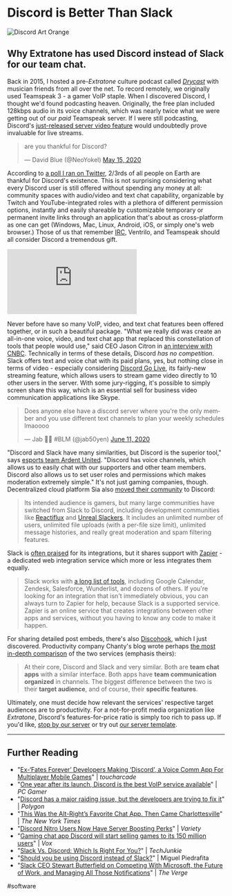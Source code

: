 # Discord is Better Than Slack

![Discord Art Orange](https://i.snap.as/szp1oaF.png)

## Why Extratone has used Discord instead of Slack for our team chat.

Back in 2015, I hosted a pre-*Extratone* culture podcast called [*Drycast*](https://open.spotify.com/episode/2zjkrB28csR68YoY1M1eSk) with musician friends from all over the net. To record remotely, we originally used Teamspeak 3 - a gamer VoIP staple. When I discovered Discord, I thought we'd found podcasting heaven. Originally, the free plan included 128kbps audio in its voice channels, which was nearly twice what we were getting out of our *paid* Teamspeak server. If I were still podcasting, Discord's [just-released server video feature](https://support.discord.com/hc/en-us/articles/360041721052-Server-Video) would undoubtedly prove invaluable for live streams.

<blockquote class="twitter-tweet tw-align-center"><p lang="en" dir="ltr">are you thankful for Discord?</p>&mdash; David Blue (@NeoYokel) <a href="https://twitter.com/NeoYokel/status/1261334179352100865?ref_src=twsrc%5Etfw">May 15, 2020</a></blockquote> <script async src="https://platform.twitter.com/widgets.js" charset="utf-8"></script>

According to [a poll I ran on Twitter](https://twitter.com/NeoYokel/status/1261334179352100865?s=20), 2/3rds of all people on Earth are thankful for Discord's existence. This is not surprising considering what every Discord user is still offered without spending any money at all: community spaces with audio/video and text chat capability, organizable by Twitch and YouTube-integrated roles with a plethora of different permission options, instantly and easily shareable by customizable temporary or permanent invite links through an application that's about as cross-platform as one can get (Windows, Mac, Linux, Android, iOS, or simply one's web browser.) Those of us that remember [IRC](https://twitter.com/NeoYokel/status/1244758973867229185), Ventrilo, and Teamspeak should all consider Discord a tremendous gift.

<iframe width="auto" height="auto" src="https://www.youtube.com/embed/NNJ2n6XKmmA?controls=0" frameborder="0" allow="accelerometer; autoplay; encrypted-media; gyroscope; picture-in-picture" allowfullscreen></iframe>

Never before have so many VoIP, video, and text chat features been offered together, or in such a beautiful package. "What we really did was create an all-in-one voice, video, and text chat app that replaced this constellation of tools that people would use," said CEO Jason Citron in [an interview with CNBC](https://youtu.be/NNJ2n6XKmmA). Technically in terms of these details, Discord *has no competition*. Slack offers text and voice chat with its paid plans, yes, but nothing close in terms of video - especially considering [Discord Go Live](https://www.polygon.com/2019/8/9/20798559/discord-go-live-private-stream-voice-channel), its fairly-new streaming feature, which allows users to stream game video directly to 10 other users in the server. With some jury-rigging, it's possible to simply screen share this way, which is an essential sell for business video communication applications like Skype.

<blockquote class="twitter-tweet tw-align-center"><p lang="en" dir="ltr">Does anyone else have a discord server where you&#39;re the only member and you use different text channels to plan your weekly schedules lmaoooo</p>&mdash; Jab 🏳️‍🌈 #BLM (@jab50yen) <a href="https://twitter.com/jab50yen/status/1270886743395520512?ref_src=twsrc%5Etfw">June 11, 2020</a></blockquote> <script async src="https://platform.twitter.com/widgets.js" charset="utf-8"></script>

"Discord and Slack have many similarities, but Discord is the superior tool," says [esports team Ardent United](https://medium.com/ardentunited/why-we-use-discord-and-not-slack-500ac8027824). "Discord has voice channels, which allows us to easily chat with our supporters and other team members. Discord also allows us to set user roles and permissions which makes moderation extremely simple." It's not just gaming companies, though. Decentralized cloud platform Sia also [moved their community](https://blog.sia.tech/sia-is-moving-from-slack-to-discord-195f87feb6a6) to Discord:

> Its intended audience is gamers, but many large communities have switched from Slack to Discord, including development communities like [Reactiflux](https://facebook.github.io/react/blog/2015/10/19/reactiflux-is-moving-to-discord.html) and [Unreal Slackers](https://medium.com/@polymoon/unreal-slackers-is-moving-to-discord-c93492eb0612). It includes an unlimited number of users, unlimited file uploads (with a per-file size limit), unlimited message histories, and really great moderation and spam filtering features.

Slack is [often praised](https://www.pcmag.com/reviews/slack) for its integrations, but it shares support with [Zapier](https://zapier.com/blog/slack-vs-discord/) - a dedicated web integration service which more or less integrates them equally.

> Slack works with [a long list of tools](https://slack.com/integrations), including Google Calendar, Zendesk, Salesforce, Wunderlist, and dozens of others. If you're looking for an integration that isn't immediately obvious, you can always turn to Zapier for help, because Slack is a supported service. Zapier is an online service that creates integrations between other apps and services, without you having to know any code to make it happen.

For sharing detailed post embeds, there's also [Discohook](https://discohook.org/), which I just discovered. Productivity company Chanty's blog wrote perhaps [the most in-depth comparison](https://www.chanty.com/blog/discord-vs-slack) of the two services (emphasis theirs):

> At their core, Discord and Slack and very similar. Both are **team chat apps** with a similar interface. Both apps have **team communication organized** in channels. The biggest difference between the two is their **target audience**, and of course, their **specific features**.

Ultimately, one must decide how relevant the services' respective target audiences are to productivity. For a not-for-profit media organization like *Extratone*, Discord's features-for-price ratio is simply too rich to pass up. If you'd like, [stop by our server](https://discord.gg/0b9KQUKP858b0iZF) or try out [our server template](https://discord.new/Nx7gawD84mMx).

---

## Further Reading

- "[Ex-‘Fates Forever’ Developers Making ‘Discord’, a Voice Comm App For Multiplayer Mobile Games](https://toucharcade.com/2015/09/14/ex-fates-forever-developers-making-discord-a-voice-comm-app-for-multiplayer-mobile-games/)" | *toucharcade*
- "[One year after its launch, Discord is the best VoIP service available](https://www.pcgamer.com/one-year-after-its-launch-discord-is-the-best-voip-service-available/)" | *PC Gamer*
- "[Discord has a major raiding issue, but the developers are trying to fix it](https://www.polygon.com/2017/7/27/16046030/discord-raiding)" | *Polygon*
- "[This Was the Alt-Right’s Favorite Chat App. Then Came Charlottesville](https://www.nytimes.com/2017/08/15/technology/discord-chat-app-alt-right.html)" | *The New York Times*
- "[Discord Nitro Users Now Have Server Boosting Perks](https://variety.com/2019/gaming/news/discord-nitro-boost-server-1203232450/)" | *Variety*
- "[Gaming chat app Discord will start selling games to its 150 million users](https://www.vox.com/2018/8/9/17665350/discord-jason-citron-games-store-pc-fortnite-valve-steam-kurt-wagner-recode-media-podcast)" | *Vox*
- "[Slack Vs. Discord: Which Is Right For You?](https://www.techjunkie.com/slack-vs-discord/)" | *TechJunkie*
- "[Should you be using Discord instead of Slack?](https://miguelpiedrafita.com/slack-discord/)" | Miguel Piedrafita
- "[Slack CEO Stewart Butterfield on Competing With Microsoft, the Future of Work, and Managing All Those Notifications](https://www.theverge.com/21269875/slack-ceo-stewart-butterfield-interview-microsoft-remote-work-vergecast)" | *The Verge*

#software